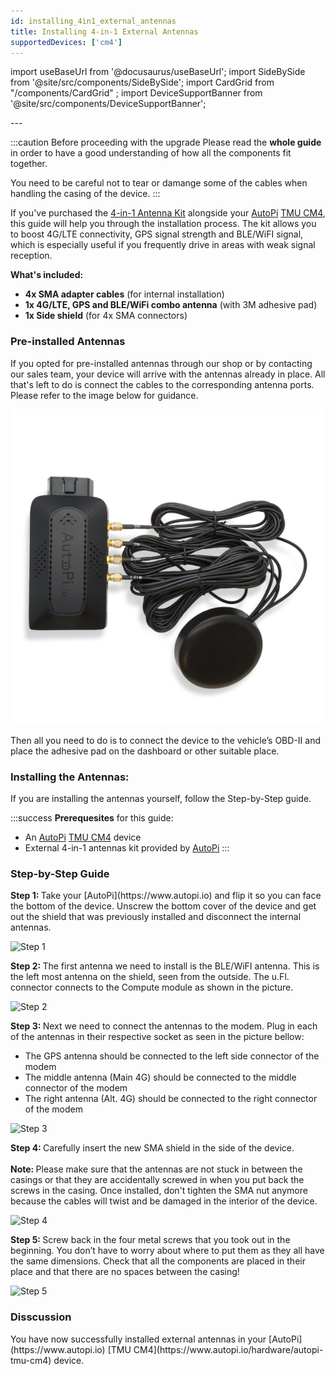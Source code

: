 ```yaml
---
id: installing_4in1_external_antennas
title: Installing 4-in-1 External Antennas
supportedDevices: ['cm4']
---
```


import useBaseUrl from '@docusaurus/useBaseUrl';
import SideBySide from '@site/src/components/SideBySide';
import CardGrid from "/components/CardGrid" ;
import DeviceSupportBanner from '@site/src/components/DeviceSupportBanner';

<DeviceSupportBanner supported={frontMatter.supportedDevices} />
---

:::caution Before proceeding with the upgrade
Please read the **whole guide** in order to have a good understanding of how all the components fit together.

You need to be careful not to tear or damange some of the cables when handling the casing of the device.
:::

If you've purchased the [4-in-1 Antenna Kit](https://shop.autopi.io/products/4-in-1-car-antenna-lte-x2-gps-wifi) 
alongside your [AutoPi](https://www.autopi.io) [TMU CM4](https://www.autopi.io/hardware/autopi-tmu-cm4), this guide will help you through the 
installation process. The kit allows you to boost 4G/LTE connectivity, 
GPS signal strength and BLE/WiFI signal, which is especially useful if you frequently drive
in areas with weak signal reception. 

**What's included:** 
- **4x SMA adapter cables** (for internal installation) 
- **1x 4G/LTE, GPS and BLE/WiFi combo antenna** (with 3M adhesive pad) 
- **1x Side shield** (for 4x SMA connectors) 

### Pre-installed Antennas
If you opted for pre-installed antennas through our shop or by contacting our 
sales team, your device will arrive with the antennas already in place. All that's
left to do is connect the cables to the corresponding antenna ports. Please refer
to the image below for guidance. 

<p align= "center">
	<img src="/img/hardware/autopi_tmu_cm4/installing_4in1_external_antennas/external_antenna_kit_4in1.png" alt="Device with antenna" width="600" />
</p>


Then all you need to do is to connect the device to the vehicle’s OBD-II and place
the adhesive pad on the dashboard or other suitable place.  

### Installing the Antennas: 

If you are installing the antennas yourself, follow the Step-by-Step guide.

:::success
**Prerequesites** for this guide:
- An [AutoPi](https://www.autopi.io) [TMU CM4](https://www.autopi.io/hardware/autopi-tmu-cm4) device
- External 4-in-1 antennas kit provided by [AutoPi](https://www.autopi.io)
:::

### Step-by-Step Guide

<SideBySide>
	<p>
		<strong>Step 1: </strong>
		Take your [AutoPi](https://www.autopi.io) and flip it so you can face the bottom of the device. Unscrew the bottom cover of the device and get out the shield that was previously installed and disconnect the internal antennas. 
	</p>
	<img alt="Step 1" src={useBaseUrl('/img/hardware/autopi_tmu_cm4/installing_4in1_external_antennas/autopi_case_open.jpg')}/>
</SideBySide>
<br/>

<SideBySide>
	<p>
		<strong>Step 2: </strong>
		The first antenna we need to install is the BLE/WiFI antenna. This is the left most antenna on the shield, seen from the outside. The u.Fl. connector connects to the Compute module as shown in the picture. 
	</p>
	<img alt="Step 2" src={useBaseUrl('/img/hardware/autopi_tmu_cm4/installing_4in1_external_antennas/autopi_connecting_wifi.jpg')}/>
</SideBySide>
<br/>

<SideBySide>
	<p>
		<strong>Step 3: </strong>
		Next we need to connect the antennas to the modem. Plug in each of the antennas in their respective socket as seen in the picture bellow: <br/>
		 <ul>
		 	<li>The GPS antenna should be connected to the left side connector of the modem</li> 
		 	<li>The middle antenna (Main 4G) should be connected to the middle connector of the modem</li>
			<li>The right antenna (Alt. 4G) should be connected to the right connector of the modem</li>
		</ul>			
	</p>
	<img class="zoomable" alt="Step 3" src={useBaseUrl('/img/hardware/autopi_tmu_cm4/installing_4in1_external_antennas/autopi_connecting_modem.jpg')}/>
</SideBySide>
<br/>

<SideBySide>
	<p>
		<strong>Step 4: </strong>
		Carefully insert the new SMA shield in the side of the device. <br/><br/>
		<strong>Note: </strong>
		Please make sure that the antennas are not stuck in between the casings or that they are accidentally screwed in when you put back the screws in the casing. Once installed,
		don't tighten the SMA nut anymore because the cables will twist and be damaged in the interior of the device.
	</p>
	<img alt="Step 4" src={useBaseUrl('/img/hardware/autopi_tmu_cm4/installing_4in1_external_antennas/autopi_insert_shield.jpg')}/>
</SideBySide>
<br/>

<SideBySide>
	<p>
		<strong>Step 5: </strong>
		Screw back in the four metal screws that you took out in the beginning. You don’t have to worry about where to put them as they all have the same dimensions. Check that all the components are placed in their place and that there are no spaces between the casing!
	</p>
	<img alt="Step 5" src={useBaseUrl('/img/hardware/autopi_tmu_cm4/installing_4in1_external_antennas/autopi_screw_together.jpg')}/>
</SideBySide>
<br/> 



### Disscussion
<p>
	You have now successfully installed external antennas in your [AutoPi](https://www.autopi.io) [TMU CM4](https://www.autopi.io/hardware/autopi-tmu-cm4) device.
</p>



